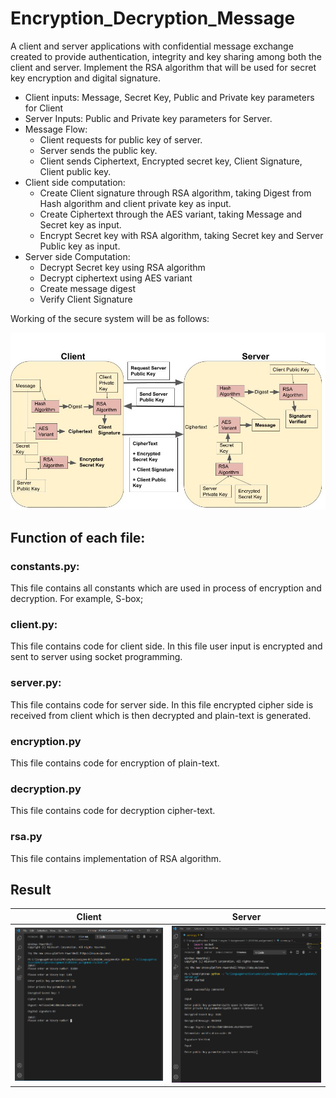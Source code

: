 # Encryption_Decryption_Message

A client and server applications with confidential message exchange created to provide authentication, integrity and key sharing among both the client and server.
Implement the RSA algorithm that will be used for secret key encryption and digital signature.


- Client inputs: Message, Secret Key, Public and Private key parameters for Client
- Server Inputs: Public and Private key parameters for Server. 
- Message Flow:
  *   Client requests for public key of server.
  *   Server sends the public key.
  *   Client sends Ciphertext, Encrypted secret key, Client Signature, Client public key.
- Client side computation:
  *  Create Client signature through RSA algorithm, taking Digest from Hash algorithm and client private key as input.
  * Create Ciphertext through the AES variant, taking Message and Secret key as input.
  * Encrypt Secret key with RSA algorithm, taking Secret key and Server Public key as input.
- Server side Computation:
  * Decrypt Secret key using RSA algorithm 
  * Decrypt ciphertext using AES variant
  * Create message digest
  * Verify Client Signature
  
  
Working of the secure system will be as follows:
  
![Working of system](overflow.jpg)




## Function of each file:
### constants.py:
   This file contains all constants which are used in process of encryption and decryption. For example, S-box;
### client.py:
This file contains code for client side. In this file user input is encrypted and sent to server using socket programming.
### server.py:
This file contains code for server side. In this file encrypted cipher side is received from client which is then decrypted and plain-text is generated.
### encryption.py
This file contains code for encryption of plain-text.
### decryption.py
This file contains code for decryption cipher-text.
### rsa.py
This file contains implementation of RSA algorithm.


## Result


Client            |  Server
:-------------------------:|:-------------------------:
![](output_client.png)  |  ![](output_server.png)



